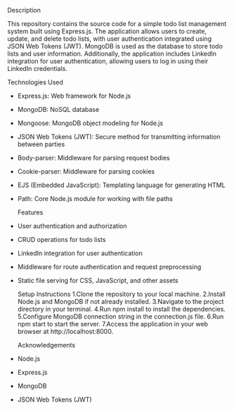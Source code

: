  Description

 This repository contains the source code for a simple todo list management system built using Express.js. The application allows users to create, update, and delete todo lists, with user authentication integrated using JSON Web Tokens (JWT). MongoDB is used as the database to store todo lists and user information. Additionally, the application includes LinkedIn integration for user authentication, allowing users to log in using their LinkedIn credentials.

  Technologies Used
* Express.js: Web framework for Node.js
* MongoDB: NoSQL database
* Mongoose: MongoDB object modeling for Node.js
* JSON Web Tokens (JWT): Secure method for transmitting information between parties
* Body-parser: Middleware for parsing request bodies
* Cookie-parser: Middleware for parsing cookies
* EJS (Embedded JavaScript): Templating language for generating HTML
* Path: Core Node.js module for working with file paths

  Features
* User authentication and authorization
* CRUD operations for todo lists
* LinkedIn integration for user authentication
* Middleware for route authentication and request preprocessing
* Static file serving for CSS, JavaScript, and other assets

  Setup Instructions
1.Clone the repository to your local machine.
2.Install Node.js and MongoDB if not already installed.
3.Navigate to the project directory in your terminal.
4.Run npm install to install the dependencies.
5.Configure MongoDB connection string in the connection.js file.
6.Run npm start to start the server.
7.Access the application in your web browser at http://localhost:8000.

  Acknowledgements
* Node.js
* Express.js
* MongoDB
* JSON Web Tokens (JWT)